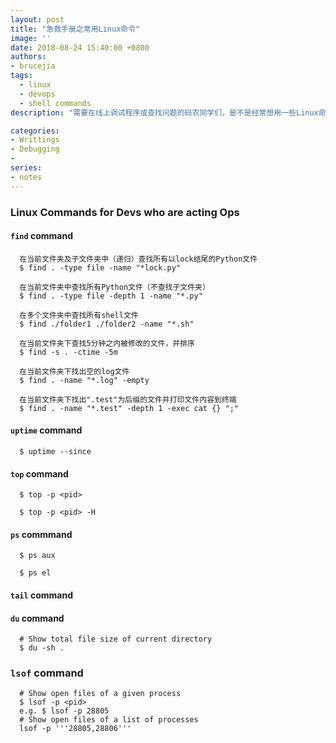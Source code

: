 ```yaml
---
layout: post
title: "急救手册之常用Linux命令"
image: ''
date: 2018-08-24 15:40:00 +0800
authors:
- brucejia
tags: 
  - linux 
  - devops 
  - shell commands
description: "需要在线上调试程序或查找问题的码农同学们，是不是经常想用一些Linux命令却记不清，看man pages或google又嫌太费时间？这个帖子就是你的急效救心丸"

categories:
- Writtings
- Debugging
- 
series: 
- notes
---
```


### Linux Commands for Devs who are acting Ops 

#### `find` command
```
  在当前文件夹及子文件夹中（递归）查找所有以lock结尾的Python文件
  $ find . -type file -name "*lock.py"
  
  在当前文件夹中查找所有Python文件（不查找子文件夹）
  $ find . -type file -depth 1 -name "*.py"
  
  在多个文件夹中查找所有shell文件
  $ find ./folder1 ./folder2 -name "*.sh"
  
  在当前文件夹下查找5分钟之内被修改的文件，并排序
  $ find -s . -ctime -5m
  
  在当前文件夹下找出空的log文件
  $ find . -name "*.log" -empty
  
  在当前文件夹下找出".test"为后缀的文件并打印文件内容到终端
  $ find . -name "*.test" -depth 1 -exec cat {} ";"
```

#### `uptime` command

```
  $ uptime --since
```

#### `top` command

```
  $ top -p <pid>
```
```
  $ top -p <pid> -H
```

#### `ps` commmand

```
  $ ps aux
```
```
  $ ps el
```  

#### `tail` command

#### `du` command


```
  # Show total file size of current directory
  $ du -sh .
```

### `lsof` command

```
  # Show open files of a given process
  $ lsof -p <pid>
  e.g. $ lsof -p 28805
  # Show open files of a list of processes
  lsof -p '''28805,28806'''
  
  
```
